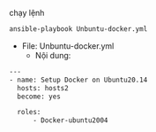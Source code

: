 
chạy lệnh
```sh
ansible-playbook Unbuntu-docker.yml
```

- File: Unbuntu-docker.yml
  - Nội dung:
```sh
---
- name: Setup Docker on Ubuntu20.14
  hosts: hosts2
  become: yes

  roles:
      - Docker-ubuntu2004

```